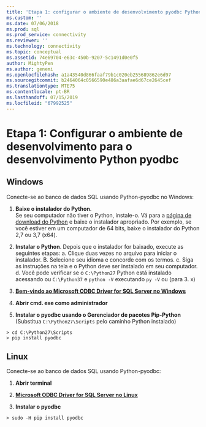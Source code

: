 ```yaml
---
title: 'Etapa 1: configurar o ambiente de desenvolvimento pyodbc Python | Microsoft Docs'
ms.custom: ''
ms.date: 07/06/2018
ms.prod: sql
ms.prod_service: connectivity
ms.reviewer: ''
ms.technology: connectivity
ms.topic: conceptual
ms.assetid: 74e69704-e63c-450b-9207-5c1491d0e0f5
author: MightyPen
ms.author: genemi
ms.openlocfilehash: a1a43540d866faaf79b1c020eb255689862e6d97
ms.sourcegitcommit: b2464064c0566590e486a3aafae6d67ce2645cef
ms.translationtype: MTE75
ms.contentlocale: pt-BR
ms.lasthandoff: 07/15/2019
ms.locfileid: "67992525"
---
```

# <a name="step-1-configure-development-environment-for-pyodbc-python-development"></a>Etapa 1: Configurar o ambiente de desenvolvimento para o desenvolvimento Python pyodbc

## <a name="windows"></a>Windows  
Conecte-se ao banco de dados SQL usando Python-pyodbc no Windows:
  
1. **Baixe o instalador do Python**.  
  Se seu computador não tiver o Python, instale-o. Vá para a [página de download do Python](https://www.python.org/downloads/windows/) e baixe o instalador apropriado. Por exemplo, se você estiver em um computador de 64 bits, baixe o instalador do Python 2,7 ou 3,7 (x64).  
  
2. **Instalar o Python**.  Depois que o instalador for baixado, execute as seguintes etapas: a. Clique duas vezes no arquivo para iniciar o instalador. B. Selecione seu idioma e concorde com os termos. c. Siga as instruções na tela e o Python deve ser instalado em seu computador. d. Você pode verificar se o `C:\Python27` Python está instalado acessando ou `C:\Python37` e `python -V` executando `py -V` ou (para 3. x) 
      
3. [**Bem-vindo ao Microsoft ODBC Driver for SQL Server no Windows**](../../odbc/windows/system-requirements-installation-and-driver-files.md#installing-microsoft-odbc-driver-for-sql-server)
  
4. **Abrir cmd. exe como administrador**     

5. **Instalar o pyodbc usando o Gerenciador de pacotes Pip-Python** (Substitua `C:\Python27\Scripts` pelo caminho Python instalado)
```  
> cd C:\Python27\Scripts  
> pip install pyodbc  
```  

  
## <a name="linux"></a>Linux 
Conecte-se ao banco de dados SQL usando Python-pyodbc:
  
1. **Abrir terminal**  

2. [**Microsoft ODBC Driver for SQL Server no Linux**](../../odbc/linux-mac/installing-the-microsoft-odbc-driver-for-sql-server.md)

3.  **Instalar o pyodbc**  
```  
> sudo -H pip install pyodbc
```
